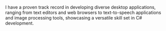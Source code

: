 I have a proven track record in developing diverse desktop applications, ranging from text editors and web browsers to text-to-speech applications and image processing tools, showcasing a versatile skill set in C# development.
